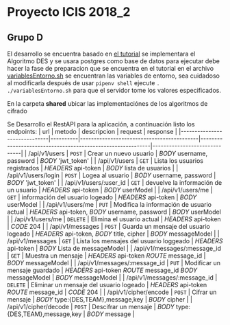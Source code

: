 # Proyecto ICIS 2018_2 #

## Grupo D ##

El desarrollo se encuentra basado en [el tutorial](https://www.codementor.io/olawalealadeusi896/restful-api-with-python-flask-framework-and-postgres-db-part-1-kbrwbygx5)
se implementara el Algoritmo DES y se usara postgres como base de datos
para ejecutar debe hacer la fase de preparacion que se encuentra en el tutorial
en el archivo [variablesEntorno.sh](./variablesEntorno.sh) se encuentran las variables de entorno, sea cuidadoso al modificarla
después de usar `pipenv shell`  ejecute `. ./variablesEntorno.sh` para que el servidor tome los valores especificados.

En la carpeta **shared** ubicar las implementaciónes de los algoritmos de cifrado

Se Desarrollo el RestAPI para la aplicación, a continuación listo los endpoints:
| url                          | metodo   | descripcion                               | request                                                    | response                     |
|------------------------------|----------|-------------------------------------------|------------------------------------------------------------|------------------------------|
| /api/v1/users                | `POST`   | Crear un nuevo usuario                    | *BODY* username, password                                  | *BODY* 'jwt_token'           |
| /api/v1/users                | `GET`    | Lista los usuarios registrados            | *HEADERS* api-token                                        | *BODY* lista de usuarios     |
| /api/v1/users/login          | `POST`   | Logea al usuario                          | *BODY* username, password                                  | *BODY* 'jwt_token'           |
| /api/v1/users/:user_id       | `GET`    | devuelve la información de un usuario     | *HEADERS* api-token                                        | *BODY* userModel             |
| /api/v1/users/me             | `GET`    | información del usuario logeado           | *HEADERS* api-token                                        | *BODY* userModel             |
| /api/v1/users/me             | `PUT`    | Modifica la información de usuario actual | *HEADERS* api-token, *BODY* username, password             | *BODY* userModel             |
| /api/v1/users/me             | `DELETE` | Elimina el usuario actual                 | *HEADERS* api-token                                        | *CODE* 204                   |
| /api/v1/messages             | `POST`   | Guarda un mensaje del usuario logeado     | *HEADERS* api-token, *BODY* title, cipher                  | *BODY* messageModel          |
| /api/v1/messages             | `GET`    | Lista los mensajes del usuario loggeado   | *HEADERS* api-token                                        | *BODY* Lista de messageModel |
| /api/v1/messages/:message_id | `GET`    | Muestra un mensaje                        | *HEADERS* api-token *ROUTE* message_id                     | *BODY* messageModel          |
| /api/v1/messages/:message_id | `PUT`    | Modificar un mensaje guardado             | *HEADERS* api-token *ROUTE* message_id *BODY* messageModel | *BODY* messageModel          |
| /api/v1/messages/:message_id | `DELETE` | Eliminar un mensaje del usuario logeado   | *HEADERS* api-token *ROUTE* message_id                     | *CODE*   204                 |
| /api/v1/cipher/encode        | `POST`   | Cifrar un mensaje                         | *BODY* type:{DES,TEAM},message,key                         | *BODY* cipher                |
| /api/v1/cipher/decode        | `POST`   | Descifrar un mensaje                      | *BODY* type:{DES,TEAM},message,key                         | *BODY* message               |


